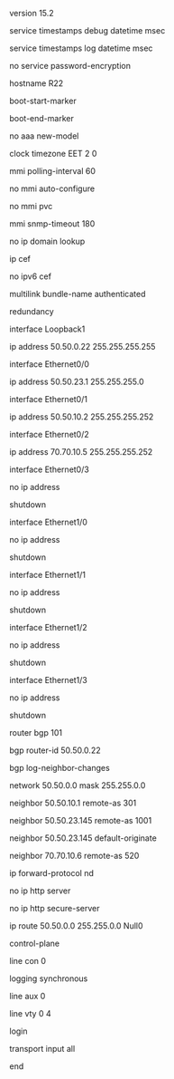 version 15.2

service timestamps debug datetime msec

service timestamps log datetime msec

no service password-encryption

hostname R22

boot-start-marker

boot-end-marker

no aaa new-model

clock timezone EET 2 0

mmi polling-interval 60

no mmi auto-configure

no mmi pvc

mmi snmp-timeout 180

no ip domain lookup

ip cef

no ipv6 cef

multilink bundle-name authenticated

redundancy

interface Loopback1

 ip address 50.50.0.22 255.255.255.255

interface Ethernet0/0

 ip address 50.50.23.1 255.255.255.0

interface Ethernet0/1

 ip address 50.50.10.2 255.255.255.252

interface Ethernet0/2

 ip address 70.70.10.5 255.255.255.252

interface Ethernet0/3

 no ip address

 shutdown

interface Ethernet1/0

 no ip address

 shutdown

interface Ethernet1/1

 no ip address

 shutdown

interface Ethernet1/2

 no ip address

 shutdown

interface Ethernet1/3

 no ip address

 shutdown

router bgp 101

 bgp router-id 50.50.0.22

 bgp log-neighbor-changes

 network 50.50.0.0 mask 255.255.0.0

 neighbor 50.50.10.1 remote-as 301

 neighbor 50.50.23.145 remote-as 1001

 neighbor 50.50.23.145 default-originate

 neighbor 70.70.10.6 remote-as 520

ip forward-protocol nd

no ip http server

no ip http secure-server

ip route 50.50.0.0 255.255.0.0 Null0

control-plane

line con 0

 logging synchronous

line aux 0

line vty 0 4

 login

 transport input all

end
